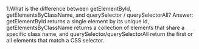 1.What is the difference between getElementById, getElementsByClassName, and querySelector / querySelectorAll?
Answer:
getElementById returns a single element by its unique id, getElementsByClassName returns a collection of elements that share a specific class name, 
and querySelector/querySelectorAll return the first or all elements that match a CSS selector.
